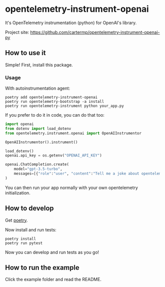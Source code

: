 # opentelemetry-instrument-openai

It's OpenTelemetry instrumentation (python) for OpenAI's library.

Project site: https://github.com/cartermp/opentelemetry-instrument-openai-py

## How to use it

Simple! First, install this package.

### Usage

With autoinstrumentation agent:

```
poetry add opentelemetry-instrument-openai
poetry run opentelemetry-bootstrap -a install
poetry run opentelemetry-instrument python your_app.py
```

If you prefer to do it in code, you can do that too:

```python
import openai
from dotenv import load_dotenv
from opentelemetry.instrument.openai import OpenAIInstrumentor

OpenAIInstrumentor().instrument()

load_dotenv()
openai.api_key = os.getenv("OPENAI_API_KEY")

openai.ChatCompletion.create(
    model="gpt-3.5-turbo",
    messages=[{"role":"user", "content":"Tell me a joke about opentelemetry"}],
)
```

You can then run your app normally with your own opentelemetry initialization.

## How to develop

Get [poetry](https://python-poetry.org/).

Now install and run tests:

```
poetry install
poetry run pytest
```

Now you can develop and run tests as you go!

## How to run the example

Click the example folder and read the README.